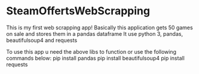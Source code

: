 # SteamOffertsWebScrapping
This is my first web scrapping app!
Basically this application gets 50 games on sale and stores them in a pandas dataframe
It use python 3, pandas, beautifulsoup4 and requests

To use this app u need the above libs to function or use the following commands below:
pip install pandas
pip install beautifulsoup4
pip install requests
